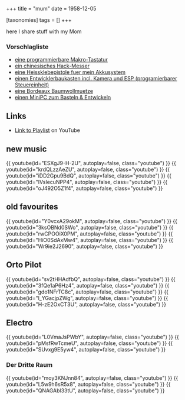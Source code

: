 +++
title = "mum"
date = 1958-12-05

[taxonomies]
tags = []
+++

here I share stuff with my Mom

### Vorschlagliste
- [eine programmierbare Makro-Tastatur](https://www.amazon.de/BRIMFORD-Programmierbar-Makrotastatur-Hot-Swap-Unterst%C3%BCtzung-Fotoproduktion/dp/B0CXHQ17YH)
- [ein chinesisches Hack-Messer](https://www.amazon.de/SHAN-K%C3%BCchenmesser-ultrascharfes-ergonomischem-geschnittenes/dp/B07Q9ZS4B3)
- [eine Heissklebepistole fuer mein Akkusystem](https://www.amazon.de/Mellif-Hei%C3%9Fklebepistole-Makita-Akku-Klebestifte-Ladeger%C3%A4t/dp/B09LCCHQR8)
- [einen Entwicklerbaukasten incl. Kamera und ESP (programierbarer Steuereinheit)](https://www.amazon.de/FREENOVE-ESP32-WROVER-Included-Compatible-Wireless/dp/B0CJJKSN4F)
- [eine Bordeaux Baumwollmuetze](https://www.amazon.de/CHILLOUTS-Herren-Longbeanie-Bordeaux-Einheitsgr%C3%B6%C3%9Fe/dp/B01MSLA4QO)
- [einen MiniPC zum Basteln & Entwickeln](https://www.amazon.de/Raspberry-Pi-Model-GB/dp/B07TGBLK33)


## Links

- [Link to Playlist](https://www.youtube.com/watch?v=Y0vcxA29okM&list=PLOH3lkRBTgQ9fnh4FI8pyQ1Rj2ghpW08Y) on YouTube

## new music

{{ youtube(id="ESXgJ9-H-2U", autoplay=false, class="youtube") }}
{{ youtube(id="krdQLzzAeZU", autoplay=false, class="youtube") }}
{{ youtube(id="iDD2Gpu9BdQ", autoplay=false, class="youtube") }}
{{ youtube(id="IVsIecuNPP4", autoplay=false, class="youtube") }}
{{ youtube(id="oJ492O5Z1f4", autoplay=false, class="youtube") }}


## old favourites

{{ youtube(id="Y0vcxA29okM", autoplay=false, class="youtube") }}
{{ youtube(id="3ksOBNd0SWo", autoplay=false, class="youtube") }}
{{ youtube(id="rwCPOOiX0PM", autoplay=false, class="youtube") }}
{{ youtube(id="HiO0SdAxMw4", autoplay=false, class="youtube") }}
{{ youtube(id="Wr9ie2J2690", autoplay=false, class="youtube") }}


## Orto Pilot

{{ youtube(id="sv2tHHAdfbQ", autoplay=false, class="youtube") }}
{{ youtube(id="3fQe1aP6Hz4", autoplay=false, class="youtube") }}
{{ youtube(id="gdo1NFrTC8c", autoplay=false, class="youtube") }}
{{ youtube(id="l_YGacjpZWg", autoplay=false, class="youtube") }}
{{ youtube(id="H-zE2OxCT3U", autoplay=false, class="youtube") }}


## Electro

{{ youtube(id="L0VmaJsPWbY", autoplay=false, class="youtube") }}
{{ youtube(id="pMsfRwTcmeU", autoplay=false, class="youtube") }}
{{ youtube(id="SUvxg9E5yw4", autoplay=false, class="youtube") }}


### Der Dritte Raum

{{ youtube(id="moy3KNJnn84", autoplay=false, class="youtube") }}
{{ youtube(id="L5w9h6sR5x8", autoplay=false, class="youtube") }}
{{ youtube(id="QNAGAbl33tU", autoplay=false, class="youtube") }}
